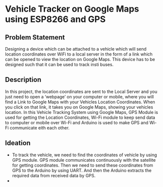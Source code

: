 # Vehicle Tracker on Google Maps using ESP8266 and GPS
## Problem Statement
Designing a device which can be attached to a vehicle which will send location coordinates over WiFi to a local server in the form of a link which can be opened to view the location on Google Maps. This device has to be designed such that it can be used to track insti buses.
## Description
In this project, the location coordinates are sent to the Local Server and you just need to open a ‘webpage’ on your computer or mobile, where you will find a Link to Google Maps with your Vehicles Location Coordinates. When you click on that link, it takes you on Google Maps, showing your vehicles location. In this Vehicle Tracking System using Google Maps, GPS Module is used for getting the Location Coordinates, Wi-Fi module to keep send data to computer or mobile over Wi-Fi and Arduino is used to make GPS and Wi-Fi communicate eith each other.
## Ideation
* To track the vehicle, we need to find the coordinates of vehicle by using GPS module. GPS module communicates continuously with the satellite for getting coordinates. Then we need to send these coordinates from GPS to the Arduino by using UART. And then the Arduino extracts the required data from received data by GPS.
* 
